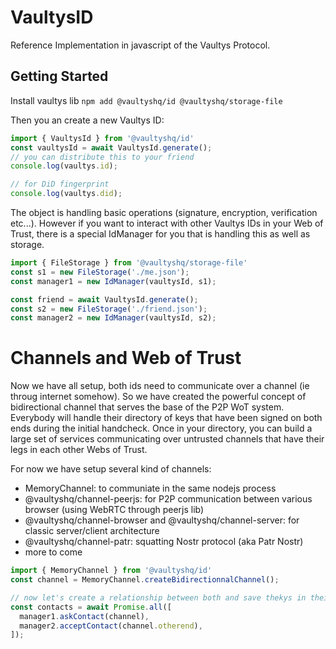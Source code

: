 # VaultysID
Reference Implementation in javascript of the Vaultys Protocol.


## Getting Started
Install vaultys lib
`npm add @vaultyshq/id @vaultyshq/storage-file`  

Then you an create a new Vaultys ID: 
```js
import { VaultysId } from '@vaultyshq/id'
const vaultysId = await VaultysId.generate();
// you can distribute this to your friend
console.log(vaultys.id);

// for DiD fingerprint
console.log(vaultys.did);
```

The object is handling basic operations (signature, encryption, verification etc...). However if you want to interact with other Vaultys IDs in your Web of Trust, there is a special IdManager for you that is handling this as well as storage.

```js
import { FileStorage } from '@vaultyshq/storage-file'
const s1 = new FileStorage('./me.json');
const manager1 = new IdManager(vaultysId, s1);

const friend = await VaultysId.generate();
const s2 = new FileStorage('./friend.json');
const manager2 = new IdManager(vaultysId, s2);
```

# Channels and Web of Trust
Now we have all setup, both ids need to communicate over a channel (ie throug internet somehow). So we have created the powerful concept of bidirectional channel that serves the base of the P2P WoT system. Everybody will handle their directory of keys that have been signed on both ends during the initial handcheck. Once in your directory, you can build a large set of services communicating over untrusted channels that have their legs in each other Webs of Trust.

For now we have setup several kind of channels:
- MemoryChannel: to communiate in the same nodejs process
- @vaultyshq/channel-peerjs: for P2P communication between various browser (using WebRTC through peerjs lib)
- @vaultyshq/channel-browser and @vaultyshq/channel-server: for classic server/client architecture
- @vaultyshq/channel-patr: squatting Nostr protocol (aka Patr Nostr)
- more to come

```js
import { MemoryChannel } from '@vaultyshq/id'
const channel = MemoryChannel.createBidirectionnalChannel();

// now let's create a relationship between both and save thekys in their wot
const contacts = await Promise.all([
  manager1.askContact(channel),
  manager2.acceptContact(channel.otherend),
]);
```